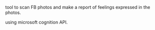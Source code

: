 tool to scan FB photos and make a report of feelings expressed in the photos.

using microsoft cognition API.
